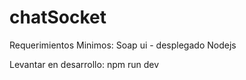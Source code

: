 # chatSocket
Requerimientos Minimos:
Soap ui - desplegado
Nodejs

Levantar en desarrollo:
npm run dev
